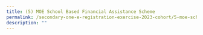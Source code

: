 ```yaml
---
title: (5) MOE School Based Financial Assistance Scheme
permalink: /secondary-one-e-registration-exercise-2023-cohort/5-moe-school-based-financial-assistance-scheme/
description: ""
---
```

